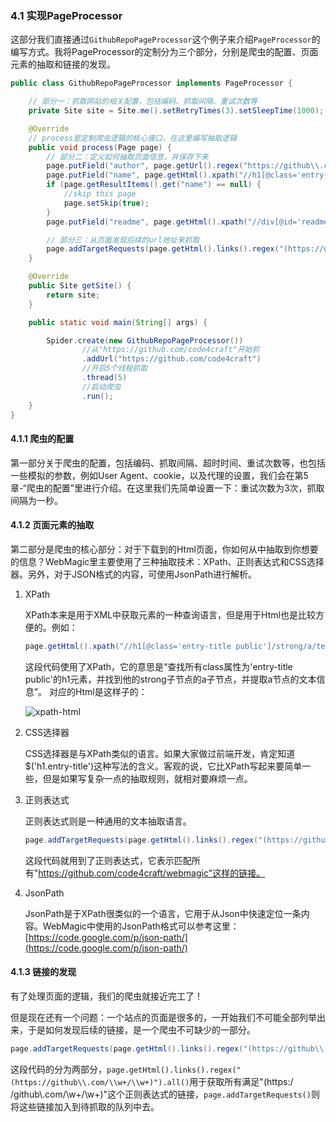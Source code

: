 ### 4.1 实现PageProcessor

这部分我们直接通过`GithubRepoPageProcessor`这个例子来介绍`PageProcessor`的编写方式。我将PageProcessor的定制分为三个部分，分别是爬虫的配置、页面元素的抽取和链接的发现。

```java
public class GithubRepoPageProcessor implements PageProcessor {

    // 部分一：抓取网站的相关配置，包括编码、抓取间隔、重试次数等
    private Site site = Site.me().setRetryTimes(3).setSleepTime(1000);

    @Override
    // process是定制爬虫逻辑的核心接口，在这里编写抽取逻辑
    public void process(Page page) {
        // 部分二：定义如何抽取页面信息，并保存下来
        page.putField("author", page.getUrl().regex("https://github\\.com/(\\w+)/.*").toString());
        page.putField("name", page.getHtml().xpath("//h1[@class='entry-title public']/strong/a/text()").toString());
        if (page.getResultItems().get("name") == null) {
            //skip this page
            page.setSkip(true);
        }
        page.putField("readme", page.getHtml().xpath("//div[@id='readme']/tidyText()"));

        // 部分三：从页面发现后续的url地址来抓取
        page.addTargetRequests(page.getHtml().links().regex("(https://github\\.com/\\w+/\\w+)").all());
    }

    @Override
    public Site getSite() {
        return site;
    }

    public static void main(String[] args) {

        Spider.create(new GithubRepoPageProcessor())
                //从"https://github.com/code4craft"开始抓
                .addUrl("https://github.com/code4craft")
                //开启5个线程抓取
                .thread(5)
                //启动爬虫
                .run();
    }
}
```

#### 4.1.1 爬虫的配置

第一部分关于爬虫的配置，包括编码、抓取间隔、超时时间、重试次数等，也包括一些模拟的参数，例如User Agent、cookie，以及代理的设置，我们会在第5章-“爬虫的配置”里进行介绍。在这里我们先简单设置一下：重试次数为3次，抓取间隔为一秒。

#### 4.1.2 页面元素的抽取

第二部分是爬虫的核心部分：对于下载到的Html页面，你如何从中抽取到你想要的信息？WebMagic里主要使用了三种抽取技术：XPath、正则表达式和CSS选择器。另外，对于JSON格式的内容，可使用JsonPath进行解析。

1. XPath

	XPath本来是用于XML中获取元素的一种查询语言，但是用于Html也是比较方便的。例如：

	```java
	page.getHtml().xpath("//h1[@class='entry-title public']/strong/a/text()")
	```
	这段代码使用了XPath，它的意思是“查找所有class属性为'entry-title public'的h1元素，并找到他的strong子节点的a子节点，并提取a节点的文本信息”。
对应的Html是这样子的：

	![xpath-html](http://webmagic.qiniudn.com/oscimages/104607_Aqq8_190591.png)

2. CSS选择器

	CSS选择器是与XPath类似的语言。如果大家做过前端开发，肯定知道$('h1.entry-title')这种写法的含义。客观的说，它比XPath写起来要简单一些，但是如果写复杂一点的抽取规则，就相对要麻烦一点。

3. 正则表达式

	正则表达式则是一种通用的文本抽取语言。
	
	```java
	page.addTargetRequests(page.getHtml().links().regex("(https://github\\.com/\\w+/\\w+)").all());
	```
	
	这段代码就用到了正则表达式，它表示匹配所有"https://github.com/code4craft/webmagic"这样的链接。
	
4. JsonPath

	JsonPath是于XPath很类似的一个语言，它用于从Json中快速定位一条内容。WebMagic中使用的JsonPath格式可以参考这里：[https://code.google.com/p/json-path/](https://code.google.com/p/json-path/)

#### 4.1.3 链接的发现

有了处理页面的逻辑，我们的爬虫就接近完工了！

但是现在还有一个问题：一个站点的页面是很多的，一开始我们不可能全部列举出来，于是如何发现后续的链接，是一个爬虫不可缺少的一部分。

```java
page.addTargetRequests(page.getHtml().links().regex("(https://github\\.com/\\w+/\\w+)").all());
```

这段代码的分为两部分，`page.getHtml().links().regex("(https://github\\.com/\\w+/\\w+)").all()`用于获取所有满足"(https:/ /github\\.com/\\w+/\\w+)"这个正则表达式的链接，`page.addTargetRequests()`则将这些链接加入到待抓取的队列中去。
